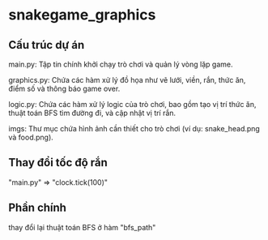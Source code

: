 # snakegame_graphics

## Cấu trúc dự án 
  main.py: Tập tin chính khởi chạy trò chơi và quản lý vòng lặp game.

  graphics.py: Chứa các hàm xử lý đồ họa như vẽ lưới, viền, rắn, thức ăn, điểm số và thông báo game over.

  logic.py: Chứa các hàm xử lý logic của trò chơi, bao gồm tạo vị trí thức ăn, thuật toán BFS tìm đường đi, và cập nhật vị trí rắn.

  imgs: Thư mục chứa hình ảnh cần thiết cho trò chơi (ví dụ: snake_head.png và food.png).
    
## Thay đổi tốc độ rắn 
  "main.py" => "clock.tick(100)"

## Phần chính 
  thay đổi lại thuật toán BFS ở hàm "bfs_path"
